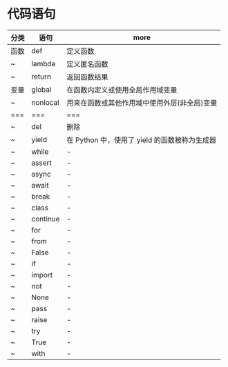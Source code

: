 # 代码语句

| 分类 | 语句     | more                                          |
| ---- | -------- | --------------------------------------------- |
| 函数 | def      | 定义函数                                      |
| ~    | lambda   | 定义匿名函数                                  |
| ~    | return   | 返回函数结果                                  |
| 变量 | global   | 在函数内定义或使用全局作用域变量              |
| ~    | nonlocal | 用来在函数或其他作用域中使用外层(非全局)变量  |
| ===  | ===      | ===                                           |
| ~    | del      | 删除                                          |
| ~    | yield    | 在 Python 中，使用了 yield 的函数被称为生成器 |
| ~    | while    | -                                             |
| ~    | assert   | -                                             |
| ~    | async    | -                                             |
| ~    | await    | -                                             |
| ~    | break    | -                                             |
| ~    | class    | -                                             |
| ~    | continue | -                                             |
| ~    | for      | -                                             |
| ~    | from     | -                                             |
| ~    | False    | -                                             |
| ~    | if       | -                                             |
| ~    | import   | -                                             |
| ~    | not      | -                                             |
| ~    | None     | -                                             |
| ~    | pass     | -                                             |
| ~    | raise    | -                                             |
| ~    | try      | -                                             |
| ~    | True     | -                                             |
| ~    | with     | -                                             |
